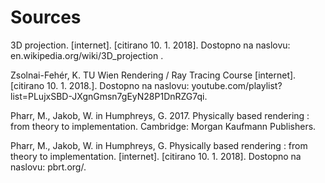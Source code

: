 
# Sources



3D projection. [internet]. [citirano 10. 1. 2018]. Dostopno na naslovu: en.wikipedia.org/wiki/3D_projection .

Zsolnai-Fehér, K. TU Wien Rendering / Ray Tracing Course [internet]. [citirano 10. 1. 2018.]. Dostopno na naslovu: youtube.com/playlist?list=PLujxSBD-JXgnGmsn7gEyN28P1DnRZG7qi.

Pharr, M., Jakob, W. in Humphreys, G. 2017. Physically based rendering : from theory to implementation. Cambridge: Morgan Kaufmann Publishers.

Pharr, M., Jakob, W. in Humphreys, G. Physically based rendering : from theory to implementation. [internet]. [citirano 10. 1. 2018]. Dostopno na naslovu: pbrt.org/.



